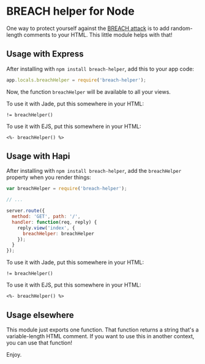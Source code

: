 BREACH helper for Node
======================

One way to protect yourself against the [BREACH attack](http://breachattack.com/) is to add random-length comments to your HTML. This little module helps with that!

Usage with Express
------------------

After installing with `npm install breach-helper`, add this to your app code:

```javascript
app.locals.breachHelper = require('breach-helper');
```

Now, the function `breachHelper` will be available to all your views.

To use it with Jade, put this somewhere in your HTML:

```jade
!= breachHelper()
```

To use it with EJS, put this somewhere in your HTML:

```ejs
<%- breachHelper() %>
```

Usage with Hapi
---------------

After installing with `npm install breach-helper`, add the `breachHelper` property when you render things:

```javascript
var breachHelper = require('breach-helper');

// ...

server.route({
  method: 'GET', path: '/',
  handler: function(req, reply) {
    reply.view('index', {
      breachHelper: breachHelper
    });
  }
});
```

To use it with Jade, put this somewhere in your HTML:

```jade
!= breachHelper()
```

To use it with EJS, put this somewhere in your HTML:

```ejs
<%- breachHelper() %>
```

Usage elsewhere
---------------

This module just exports one function. That function returns a string that's a variable-length HTML comment. If you want to use this in another context, you can use that function!

Enjoy.
